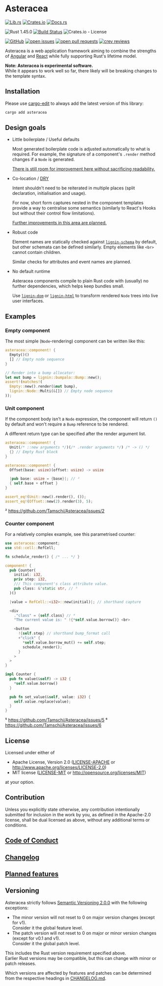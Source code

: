 # Asteracea

[![Lib.rs](https://img.shields.io/badge/Lib.rs-*-84f)](https://lib.rs/crates/asteracea)
[![Crates.io](https://img.shields.io/crates/v/asteracea)](https://crates.io/crates/asteracea)
[![Docs.rs](https://docs.rs/asteracea/badge.svg)](https://docs.rs/crates/asteracea)

![Rust 1.45.0](https://img.shields.io/static/v1?logo=Rust&label=&message=1.45.0&color=grey)
[![Build Status](https://travis-ci.com/Tamschi/Asteracea.svg?branch=develop)](https://travis-ci.com/Tamschi/Asteracea/branches)
![Crates.io - License](https://img.shields.io/crates/l/asteracea/0.0.2)

[![GitHub](https://img.shields.io/static/v1?logo=GitHub&label=&message=%20&color=grey)](https://github.com/Tamschi/Asteracea)
[![open issues](https://img.shields.io/github/issues-raw/Tamschi/Asteracea)](https://github.com/Tamschi/Asteracea/issues)
[![open pull requests](https://img.shields.io/github/issues-pr-raw/Tamschi/Asteracea)](https://github.com/Tamschi/Asteracea/pulls)
[![crev reviews](https://web.crev.dev/rust-reviews/badge/crev_count/asteracea.svg)](https://web.crev.dev/rust-reviews/crate/asteracea/)

Asteracea is a web application framework aiming to combine the strengths of [Angular] and [React] while fully supporting Rust's lifetime model.

[Angular]: https://angular.io/
[React]: https://reactjs.org/

**Note: Asteracea is experimental software.**  
While it appears to work well so far, there likely will be breaking changes to the template syntax.

## Installation

Please use [cargo-edit](https://crates.io/crates/cargo-edit) to always add the latest version of this library:

```cmd
cargo add asteracea
```

## Design goals

* Little boilerplate / Useful defaults

  Most generated boilerplate code is adjusted automatically to what is required. For example, the signature of a component's `.render` method changes if a `Node` is generated.

  [There is still room for improvement here without sacrificing readability.](https://github.com/Tamschi/Asteracea/projects/2)

* Co-location / [DRY]

  Intent shouldn't need to be reiterated in multiple places (split declaration, initialisation and usage).

  For now, short form captures nested in the component templates provide a way to centralise some semantics (similarly to React's Hooks but without their control flow limitations).

  [Further improvements in this area are planned.](https://github.com/Tamschi/Asteracea/projects/1)

  [DRY]: https://en.wikipedia.org/w/index.php?title=Don%27t_repeat_yourself&oldid=972595923

* Robust code

  Element names are statically checked against [`lignin-schema`] by default, but other schemata can be defined similarly. Empty elements like `<br>` cannot contain children.

  Similar checks for attributes and event names are planned.

  [`lignin-schema`]: https://github.com/Tamschi/lignin-schema

* No default runtime

  Asteracea components compile to plain Rust code with (usually) no further dependencies, which helps keep bundles small.

  Use [`lignin-dom`] or [`lignin-html`] to transform rendered `Node` trees into live user interfaces.

  [`lignin-dom`]: https://github.com/Tamschi/lignin-dom
  [`lignin-html`]: https://github.com/Tamschi/lignin-html

## Examples

### Empty component

The most simple (`Node`-rendering) component can be written like this:

```rust
asteracea::component! {
  Empty()()
  [] // Empty node sequence
}

// Render into a bump allocator:
let mut bump = lignin::bumpalo::Bump::new();
assert!(matches!(
  Empty::new().render(&mut bump),
  lignin::Node::Multi(&[]) // Empty node sequence
));
```

### Unit component

If the component body isn't a `Node` expression, the component will return `()` by default and won't require a `Bump` reference to be rendered.

A different return type can be specified after the render argument list.

```rust
asteracea::component! {
  Unit(/* ::new arguments */)(/* .render arguments */) /* -> () */
  {} // Empty Rust block
}

asteracea::component! {
  Offset(base: usize)(offset: usize) -> usize

  |pub base: usize = {base}|; // ²
  { self.base + offset }
}

assert_eq!(Unit::new().render(), ());
assert_eq!(Offset::new(2).render(3), 5);
```

² <https://github.com/Tamschi/Asteracea/issues/2>

### Counter component

For a relatively complex example, see this parametrised counter:

```rust
use asteracea::component;
use std::cell::RefCell;

fn schedule_render() { /* ... */ }

component! {
  pub Counter(
    initial: i32,
    priv step: i32,
    /// This component's class attribute value.
    pub class: &'static str, // ⁵
  )()

  |value = RefCell::<i32>::new(initial)|; // shorthand capture

  <div
    ."class" = {self.class} // ⁶
    "The current value is: " !{*self.value.borrow()} <br>

    <button
      !{self.step} // shorthand bump_format call
      +"click" {
        *self.value.borrow_mut() += self.step;
        schedule_render();
      }
    >
  >
}

impl Counter {
  pub fn value(&self) -> i32 {
    *self.value.borrow()
  }

  pub fn set_value(&self, value: i32) {
    self.value.replace(value);
  }
}
```

⁵ <https://github.com/Tamschi/Asteracea/issues/5>
⁶ <https://github.com/Tamschi/Asteracea/issues/6>

## License

Licensed under either of

* Apache License, Version 2.0
   ([LICENSE-APACHE](LICENSE-APACHE) or <http://www.apache.org/licenses/LICENSE-2.0>)
* MIT license
   ([LICENSE-MIT](LICENSE-MIT) or <http://opensource.org/licenses/MIT>)

at your option.

## Contribution

Unless you explicitly state otherwise, any contribution intentionally submitted
for inclusion in the work by you, as defined in the Apache-2.0 license, shall be
dual licensed as above, without any additional terms or conditions.

## [Code of Conduct](CODE_OF_CONDUCT.md)

## [Changelog](CHANGELOG.md)

## [Planned features](https://github.com/Tamschi/Asteracea/issues?q=is%3Aissue+is%3Aopen+label%3Aenhancement+label%3Aaccepted)

## Versioning

Asteracea strictly follows [Semantic Versioning 2.0.0](https://semver.org/spec/v2.0.0.html) with the following exceptions:

* The minor version will not reset to 0 on major version changes (except for v1).  
Consider it the global feature level.
* The patch version will not reset to 0 on major or minor version changes (except for v0.1 and v1).  
Consider it the global patch level.

This includes the Rust version requirement specified above.  
Earlier Rust versions may be compatible, but this can change with minor or patch releases.

Which versions are affected by features and patches can be determined from the respective headings in [CHANGELOG.md](CHANGELOG.md).
